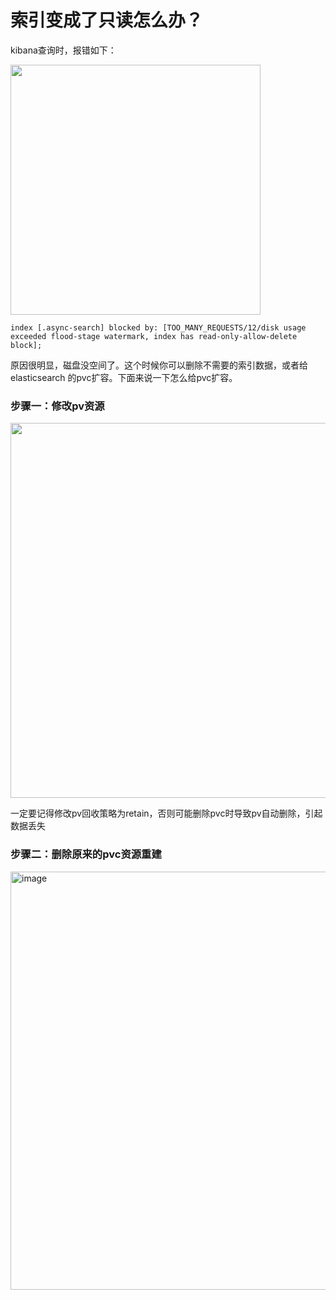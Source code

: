 # <!-- -->

# 索引变成了只读怎么办？
kibana查询时，报错如下：

<img src="https://user-images.githubusercontent.com/1846319/226222286-794fc4a8-0a46-4a5d-b5b6-6151998431eb.png" width="400px">

```
index [.async-search] blocked by: [TOO_MANY_REQUESTS/12/disk usage exceeded flood-stage watermark, index has read-only-allow-delete block];
```

原因很明显，磁盘没空间了。这个时候你可以删除不需要的索引数据，或者给elasticsearch 的pvc扩容。下面来说一下怎么给pvc扩容。

### 步骤一：修改pv资源

<img width="600px" src="https://user-images.githubusercontent.com/1846319/226283640-07831de6-bfb5-4124-8df6-2247ad84cd04.png">

一定要记得修改pv回收策略为retain，否则可能删除pvc时导致pv自动删除，引起数据丢失

### 步骤二：删除原来的pvc资源重建

<img width="669" alt="image" src="https://user-images.githubusercontent.com/1846319/226285774-78f08a42-3d1e-42ed-92c4-322a8137bd52.png">
